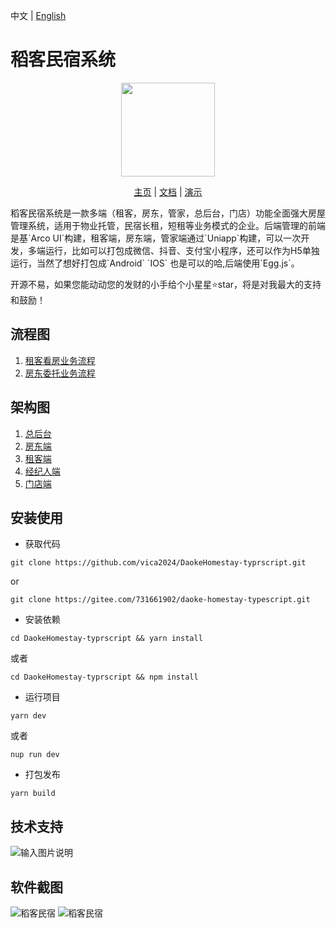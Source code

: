中文 | [English](./README-en.md)

# 稻客民宿系统
<p align="center">
    <img src="https://s1.imagehub.cc/images/2024/04/29/9e531fec82c60fefbaceaafc8fbf7229.png" width="150" />
</p>
<p align="center">
    <a href="" target="_blank">主页</a> |
    <a href="" target="_blank">文档</a> | 
    <a href="" target="_blank">演示</a> 
</p>
稻客民宿系统是一款多端（租客，房东，管家，总后台，门店）功能全面强大房屋管理系统，适用于物业托管，民宿长租，短租等业务模式的企业。后端管理的前端是基`Arco UI`构建，租客端，房东端，管家端通过`Uniapp`构建，可以一次开发，多端运行，比如可以打包成微信、抖音、支付宝小程序，还可以作为H5单独运行，当然了想好打包成`Android` `IOS` 也是可以的哈,后端使用`Egg.js`。


开源不易，如果您能动动您的发财的小手给个小星星⭐star，将是对我最大的支持和鼓励！

## 流程图
1.  [租客看房业务流程]()
2.  [房东委托业务流程]()

## 架构图
1.  [总后台]()
2.  [房东端]()
3.  [租客端]()
4.  [经纪人端]()
5.  [门店端]()

## 安装使用

- 获取代码
```
git clone https://github.com/vica2024/DaokeHomestay-typrscript.git
```
or
```
git clone https://gitee.com/731661902/daoke-homestay-typescript.git
```
- 安装依赖
```
cd DaokeHomestay-typrscript && yarn install 
```
或者
```
cd DaokeHomestay-typrscript && npm install
```
- 运行项目
```
yarn dev
```
或者
```
nup run dev
```
- 打包发布
```
yarn build
```

## 技术支持

![输入图片说明](screenshot/rrrrimage.png)

## 软件截图
<img src="https://s21.ax1x.com/2024/04/28/pkiRMfx.jpg" alt="稻客民宿" border="0" />
<img src="https://s21.ax1x.com/2024/04/28/pkiRKt1.jpg" alt="稻客民宿" border="0" />



